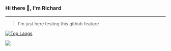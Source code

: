 ### Hi there 👋, I'm Richard
----
> I'm just here testing this github feature

[![Top Langs](https://github-readme-stats.vercel.app/api/top-langs/?username=RichardAlmanza&layout=compact&theme=dark&hide=java&langs_count=10&exclude_repo=scrapper-translate-classcenter)](https://richardalmanza.com)

![](https://komarev.com/ghpvc/?username=RichardAlmanza&style=flat-square&color=4e0e80&label=Profile+views+since+...+Who+knows+when+(hint:check+commit))

<!--
**RichardAlmanza/RichardAlmanza** is a ✨ _special_ ✨ repository because its `README.md` (this file) appears on your GitHub profile.

Here are some ideas to get you started:

- 🔭 I’m currently working on ...
- 🌱 I’m currently learning ...
- 👯 I’m looking to collaborate on ...
- 🤔 I’m looking for help with ...
- 💬 Ask me about ...
- 📫 How to reach me: ...
- 😄 Pronouns: ...
- ⚡ Fun fact: ...
-->
